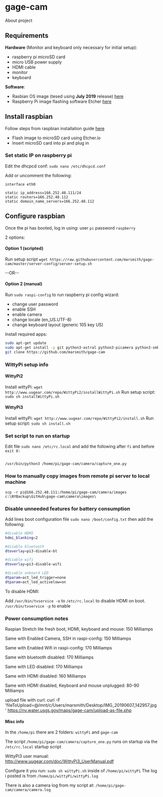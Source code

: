 
# gage-cam

About project

## Requirements

  **Hardware** (Monitor and keyboard only necessary for initial setup):  
  - raspberry pi microSD card  
  - micro USB power supply  
  - HDMI cable  
  - monitor  
  - keyboard  


  **Software**: 
  - Rasbian OS image (tesed using **July 2019** release) [here](https://www.raspberrypi.org/downloads/raspbian/)
  - Raspberry Pi image flashing software Etcher [here](https://etcher.io)

## Install raspbian

Follow steps from raspbian installation guide [here](https://www.raspberrypi.org/documentation/installation/installing-images/README.md)

- Flash image to microSD card using Etcher.io
- Insert microSD card into pi and plug in

### Set static IP on raspberry pi
Edit the dhcpcd conf: `sudo nano /etc/dhcpcd.conf`

Add or uncomment the following:
```
interface eth0

static ip_address=166.252.48.111/24
static routers=166.252.48.112
static domain_name_servers=166.252.48.112
```

## Configure raspbian

Once the pi has booted, log in using: user `pi` password `raspberry`

2 options:

#### Option 1 (scripted)
Run setup script
`wget https://raw.githubusercontent.com/marsmith/gage-cam/master/server-config/server-setup.sh`

--OR-- 

#### Option 2 (manual)

Run `sudo raspi-config` to run raspberry pi config wizard:

- change user password
- enable SSH
- enable camera
- change locale (en_US.UTF-8)
- change keyboard layout (generic 105 key US)

Install required apps:

```bash
sudo apt-get update
sudo apt-get install -y git python3-astral python3-picamera python3-smbus
git clone https://github.com/marsmith/gage-cam

```

### WittyPi setup info

#### WittyPi2
Install wittyPi: `wget http://www.uugear.com/repo/WittyPi2/installWittyPi.sh`
Run setup script: `sudo sh installWittyPi.sh`

#### WittyPi3
Install wittyPi: `wget http://www.uugear.com/repo/WittyPi2/install.sh`
Run setup script: `sudo sh install.sh`

### Set script to run on startup

Edit file  `sudo nano /etc/rc.local` and add the following after `fi` and before `exit 0:`

```

/usr/bin/python3 /home/pi/gage-cam/camera/capture_one.py

```

### How to manually copy images from remote pi server to local machine
`scp -r pi@166.252.48.111:/home/pi/gage-cam/camera/images c:\NYBackup\GitHub\gage-cam\camera\images\`

### Disable unneeded features for battery consumption

Add lines boot configuration file
`sudo nano /boot/config.txt` then add the following:

```bash
#disable HDMI
hdmi_blanking=2

#disable bluetooth
dtoverlay=pi3-disable-bt

#disable wifi
dtoverlay=pi3-disable-wifi

#disable onboard LED
dtparam=act_led_trigger=none
dtparam=act_led_activelow=on
```

To disable HDMI:

Add `/usr/bin/tvservice -o` to `/etc/rc.local` to disable HDMI on boot. `/usr/bin/tvservice -p` to enable


### Power consumption notes
Raspian Stretch lite fresh boot, HDMI, keyboard and mouse: 150 Milliamps

Same with Enabled Camera, SSH in raspi-config:  150 Milliamps

Same with Enabled Wifi in raspi-config: 170 Milliamps

Same with bluetooth disabled: 170 Milliamps

Same with LED disabled: 170 Milliamps

Same with HDMI disabled: 160 Milliamps

Same with HDMI disabled, Keyboard and mouse unplugged: 80-90 Milliamps

upload file with curl:
curl -F 'fileToUpload=@/mnt/c/Users/marsmith/Desktop/IMG_20190607_142957.jpg' https://ny.water.usgs.gov/maps/gage-cam/upload-as-file.php



#### Misc info

In the `/home/pi` there are 2 folders: `wittyPi` and `gage-cam`

The script `/home/pi/gage-cam/camera/capture_one.py` runs on startup via the `/etc/rc.local` startup script

WittyPi3 user manual: http://www.uugear.com/doc/WittyPi3_UserManual.pdf

Configure it you run: `sudo sh wittyPi.sh`  inside of `/home/pi/wittyPi`
The log i posted is from `/home/pi/wittyPi/wittyPi.log`

There is also a camera log from my script at: `/home/pi/gage-cam/camera/camera.log`
